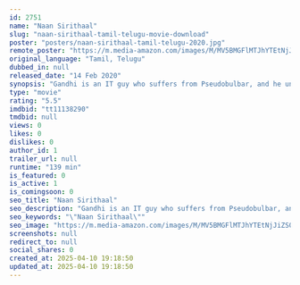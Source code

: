 ```yaml
---
id: 2751
name: "Naan Sirithaal"
slug: "naan-sirithaal-tamil-telugu-movie-download"
poster: "posters/naan-sirithaal-tamil-telugu-2020.jpg"
remote_poster: "https://m.media-amazon.com/images/M/MV5BMGFlMTJhYTEtNjJiZS00ZWNjLTk0MTEtNDZlN2FlNmM0NTU5XkEyXkFqcGdeQXVyMTEzNzg0Mjkx._V1_SX300.jpg"
original_language: "Tamil, Telugu"
dubbed_in: null
released_date: "14 Feb 2020"
synopsis: "Gandhi is an IT guy who suffers from Pseudobulbar, and he uncontrollably laughs during stressful moments. He is taken to a Shiva temple and tied with a holy ornament, which is very strong, but it would bring a threat to him if sep..."
type: "movie"
rating: "5.5"
imdbid: "tt11138290"
tmdbid: null
views: 0
likes: 0
dislikes: 0
author_id: 1
trailer_url: null
runtime: "139 min"
is_featured: 0
is_active: 1
is_comingsoon: 0
seo_title: "Naan Sirithaal"
seo_description: "Gandhi is an IT guy who suffers from Pseudobulbar, and he uncontrollably laughs during stressful moments. He is taken to a Shiva temple and tied with a holy ornament, which is very strong, but it would bring a threat to him if sep..."
seo_keywords: "\"Naan Sirithaal\""
seo_image: "https://m.media-amazon.com/images/M/MV5BMGFlMTJhYTEtNjJiZS00ZWNjLTk0MTEtNDZlN2FlNmM0NTU5XkEyXkFqcGdeQXVyMTEzNzg0Mjkx._V1_SX300.jpg"
screenshots: null
redirect_to: null
social_shares: 0
created_at: 2025-04-10 19:18:50
updated_at: 2025-04-10 19:18:50
---
```


